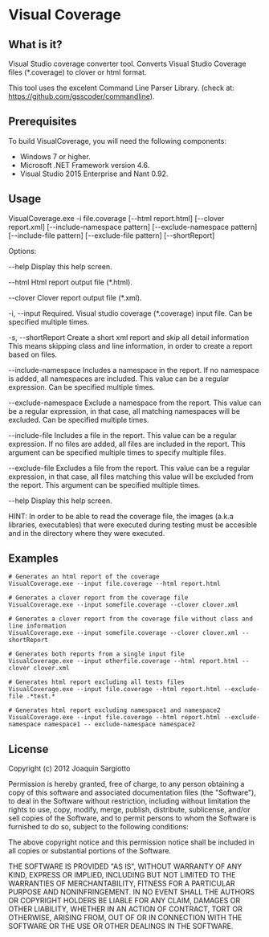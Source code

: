 Visual Coverage
===============

What is it? 
-----------

Visual Studio coverage converter tool. Converts Visual Studio Coverage files (*.coverage) to clover or html format.

This tool uses the excelent Command Line Parser Library.
(check at: https://github.com/gsscoder/commandline).


Prerequisites
-------------
To build VisualCoverage, you will need the following components:

* Windows 7 or higher.
* Microsoft .NET Framework version 4.6.
* Visual Studio 2015 Enterprise and Nant 0.92.


Usage
-----

VisualCoverage.exe -i file.coverage [--html report.html] [--clover report.xml] 
    [--include-namespace pattern] [--exclude-namespace pattern]
    [--include-file pattern] [--exclude-file pattern] [--shortReport]

Options:

  --help                Display this help screen.

  --html                Html report output file (*.html).

  --clover              Clover report output file (*.xml).

  -i, --input           Required. Visual studio coverage (*.coverage) input
                        file. Can be specified multiple times.
                        
  -s, --shortReport     Create a short xml report and skip all detail information
                        This means skipping class and line information, in order
                        to create a report based on files.

  --include-namespace   Includes a namespace in the report. If no namespace is
                        added, all namespaces are included. This value can be
                        a regular expression. Can be specified multiple times.

  --exclude-namespace   Exclude a namespace from the report. This value can be
                        a regular expression, in that case, all matching
                        namespaces will be excluded. Can be specified multiple
                        times.

  --include-file        Includes a file in the report. This value can be a
                        regular expression. If no files are added, all files
                        are included in the report. This argument can be
                        specified multiple times to specify multiple files.

  --exclude-file        Excludes a file from the report. This value can be a
                        regular expression, in that case, all files matching
                        this value will be excluded from the report. This
                        argument can be specified multiple times.

  --help                Display this help screen.




HINT: In order to be able to read the coverage file, the images (a.k.a libraries, executables) that were executed during testing must be accesible and in the directory where they were executed.


Examples
--------

    # Generates an html report of the coverage
    VisualCoverage.exe --input file.coverage --html report.html

    # Generates a clover report from the coverage file
    VisualCoverage.exe --input somefile.coverage --clover clover.xml

    # Generates a clover report from the coverage file without class and line information 
    VisualCoverage.exe --input somefile.coverage --clover clover.xml --shortReport

    # Generates both reports from a single input file
    VisualCoverage.exe --input otherfile.coverage --html report.html --clover clover.xml

    # Generates html report excluding all tests files
    VisualCoverage.exe --input file.coverage --html report.html --exclude-file .*test.*
    
    # Generates html report excluding namespace1 and namespace2
    VisualCoverage.exe --input file.coverage --html report.html --exclude-namespace namespace1 -- exclude-namespace namespace2

License
-------

Copyright (c) 2012 Joaquin Sargiotto

Permission is hereby granted, free of charge, to any person obtaining a copy of this software and associated documentation files (the "Software"), to deal in the Software without restriction, including without limitation the rights to use, copy, modify, merge, publish, distribute, sublicense, and/or sell copies of the Software, and to permit persons to whom the Software is furnished to do so, subject to the following conditions:

The above copyright notice and this permission notice shall be included in all copies or substantial portions of the Software.

THE SOFTWARE IS PROVIDED "AS IS", WITHOUT WARRANTY OF ANY KIND, EXPRESS OR IMPLIED, INCLUDING BUT NOT LIMITED TO THE WARRANTIES OF MERCHANTABILITY, FITNESS FOR A PARTICULAR PURPOSE AND NONINFRINGEMENT. IN NO EVENT SHALL THE AUTHORS OR COPYRIGHT HOLDERS BE LIABLE FOR ANY CLAIM, DAMAGES OR OTHER LIABILITY, WHETHER IN AN ACTION OF CONTRACT, TORT OR OTHERWISE, ARISING FROM, OUT OF OR IN CONNECTION WITH THE SOFTWARE OR THE USE OR OTHER DEALINGS IN THE SOFTWARE.
